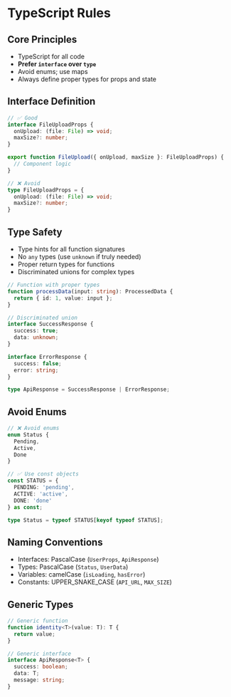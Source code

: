 # TypeScript Rules

## Core Principles
- TypeScript for all code
- **Prefer `interface` over `type`**
- Avoid enums; use maps
- Always define proper types for props and state

## Interface Definition
```typescript
// ✅ Good
interface FileUploadProps {
  onUpload: (file: File) => void;
  maxSize?: number;
}

export function FileUpload({ onUpload, maxSize }: FileUploadProps) {
  // Component logic
}

// ❌ Avoid
type FileUploadProps = {
  onUpload: (file: File) => void;
  maxSize?: number;
}
```

## Type Safety
- Type hints for all function signatures
- No `any` types (use `unknown` if truly needed)
- Proper return types for functions
- Discriminated unions for complex types

```typescript
// Function with proper types
function processData(input: string): ProcessedData {
  return { id: 1, value: input };
}

// Discriminated union
interface SuccessResponse {
  success: true;
  data: unknown;
}

interface ErrorResponse {
  success: false;
  error: string;
}

type ApiResponse = SuccessResponse | ErrorResponse;
```

## Avoid Enums
```typescript
// ❌ Avoid enums
enum Status {
  Pending,
  Active,
  Done
}

// ✅ Use const objects
const STATUS = {
  PENDING: 'pending',
  ACTIVE: 'active',
  DONE: 'done'
} as const;

type Status = typeof STATUS[keyof typeof STATUS];
```

## Naming Conventions
- Interfaces: PascalCase (`UserProps`, `ApiResponse`)
- Types: PascalCase (`Status`, `UserData`)
- Variables: camelCase (`isLoading`, `hasError`)
- Constants: UPPER_SNAKE_CASE (`API_URL`, `MAX_SIZE`)

## Generic Types
```typescript
// Generic function
function identity<T>(value: T): T {
  return value;
}

// Generic interface
interface ApiResponse<T> {
  success: boolean;
  data: T;
  message: string;
}
```
